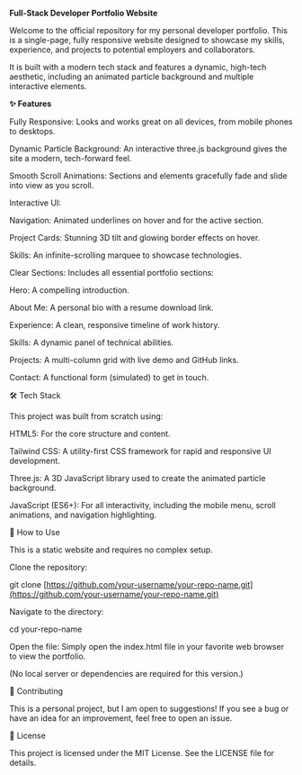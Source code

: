 **Full-Stack Developer Portfolio Website**

Welcome to the official repository for my personal developer portfolio. This is a single-page, fully responsive website designed to showcase my skills, experience, and projects to potential employers and collaborators.

It is built with a modern tech stack and features a dynamic, high-tech aesthetic, including an animated particle background and multiple interactive elements.

**✨ Features**

Fully Responsive: Looks and works great on all devices, from mobile phones to desktops.

Dynamic Particle Background: An interactive three.js background gives the site a modern, tech-forward feel.

Smooth Scroll Animations: Sections and elements gracefully fade and slide into view as you scroll.

Interactive UI:

Navigation: Animated underlines on hover and for the active section.

Project Cards: Stunning 3D tilt and glowing border effects on hover.

Skills: An infinite-scrolling marquee to showcase technologies.

Clear Sections: Includes all essential portfolio sections:

Hero: A compelling introduction.

About Me: A personal bio with a resume download link.

Experience: A clean, responsive timeline of work history.

Skills: A dynamic panel of technical abilities.

Projects: A multi-column grid with live demo and GitHub links.

Contact: A functional form (simulated) to get in touch.

🛠️ Tech Stack

This project was built from scratch using:

HTML5: For the core structure and content.

Tailwind CSS: A utility-first CSS framework for rapid and responsive UI development.

Three.js: A 3D JavaScript library used to create the animated particle background.

JavaScript (ES6+): For all interactivity, including the mobile menu, scroll animations, and navigation highlighting.

🚀 How to Use

This is a static website and requires no complex setup.

Clone the repository:

git clone [https://github.com/your-username/your-repo-name.git](https://github.com/your-username/your-repo-name.git)


Navigate to the directory:

cd your-repo-name


Open the file:
Simply open the index.html file in your favorite web browser to view the portfolio.

(No local server or dependencies are required for this version.)

🤝 Contributing

This is a personal project, but I am open to suggestions! If you see a bug or have an idea for an improvement, feel free to open an issue.

📄 License

This project is licensed under the MIT License. See the LICENSE file for details.
